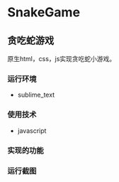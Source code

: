 # SnakeGame
## 贪吃蛇游戏
原生html，css，js实现贪吃蛇小游戏。
### 运行环境
* sublime_text
### 使用技术
* javascript
### 实现的功能

### 运行截图


